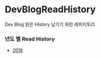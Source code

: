# DevBlogReadHistory
Dev Blog 읽은 History 남기기 위한 레퍼지토리

### 년도 별 Read History
- [2019](https://github.com/gaepury/DevBlogReadHistory/tree/master/2019)
